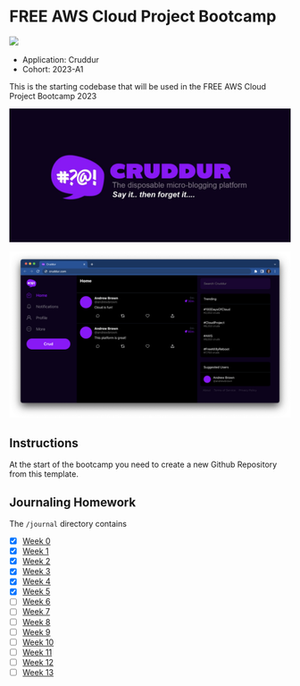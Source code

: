 # FREE AWS Cloud Project Bootcamp

![](https://codebuild.us-west-2.amazonaws.com/badges?uuid=eyJlbmNyeXB0ZWREYXRhIjoiVjlsUmJOTkhDVVloem96bU41OHRiN1BnNGx2VTJNV3VBZnN0T1RZVE1DNiswNkw1WmVicE95YUphZ1NWNEV1ak1Zb2UvZ0VaWldnakZDRFlBVHVVaXFrPSIsIml2UGFyYW1ldGVyU3BlYyI6ImFQdyttT2JiZEpzb0NJOEoiLCJtYXRlcmlhbFNldFNlcmlhbCI6MX0%3D&branch=main)

- Application: Cruddur
- Cohort: 2023-A1

This is the starting codebase that will be used in the FREE AWS Cloud Project Bootcamp 2023

![Cruddur Graphic](_docs/assets/cruddur-banner.jpg)

![Cruddur Screenshot](_docs/assets/cruddur-screenshot.png)

## Instructions

At the start of the bootcamp you need to create a new Github Repository from this template.

## Journaling Homework

The `/journal` directory contains

- [X] [Week 0](journal/week0.md)
- [X] [Week 1](journal/week1.md)
- [X] [Week 2](journal/week2.md)
- [X] [Week 3](journal/week3.md)
- [X] [Week 4](journal/week4.md)
- [X] [Week 5](journal/week5.md)
- [ ] [Week 6](journal/week6.md)
- [ ] [Week 7](journal/week7.md)
- [ ] [Week 8](journal/week8.md)
- [ ] [Week 9](journal/week9.md)
- [ ] [Week 10](journal/week10.md)
- [ ] [Week 11](journal/week11.md)
- [ ] [Week 12](journal/week12.md)
- [ ] [Week 13](journal/week13.md)
